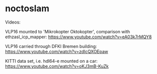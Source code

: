 # noctoslam


Videos:

VLP16 mounted to 'Mikrokopter Oktokopter', comparison with ethzasl_icp_mapper:
https://www.youtube.com/watch?v=eA03k7rMQY8

VLP16 carried through DFKI Bremen building:
https://www.youtube.com/watch?v=zdIcQXOEpaw

KITTI data set, i.e. hdl64-e mounted on a car:
https://www.youtube.com/watch?v=oKJ3mB-KuZk
